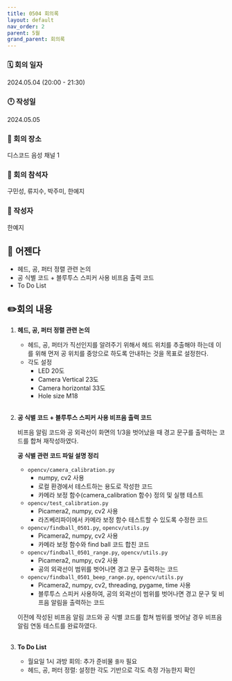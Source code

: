 ```yaml
---
title: 0504 회의록
layout: default
nav_order: 2
parent: 5월
grand_parent: 회의록
---
```


### 🗓️ 회의 일자

2024.05.04
(20:00 - 21:30)

### 🕛 작성일

2024.05.05

### 🚩 회의 장소

디스코드 음성 채널 1

### 🤝 회의 참석자

구민성, 류지수, 박주미, 한예지

### 🙎 작성자

한예지

## 📣 어젠다

- 헤드, 공, 퍼터 정렬 관련 논의
- 공 식별 코드 + 블루투스 스피커 사용 비프음 출력 코드
- To Do List

## ✏️회의 내용

1. **헤드, 공, 퍼터 정렬 관련 논의**

    - 헤드, 공, 퍼터가 직선인지를 알려주기 위해서 헤드 위치를 추출해야 하는데 이를 위해 먼저 공 위치를 중앙으로 하도록 안내하는 것을 목표로 설정한다.
    - 각도 설정
        - LED 20도
        - Camera Vertical 23도
        - Camera horizontal 33도
        - Hole size M18
    <br/><br/>

2. **공 식별 코드 + 블루투스 스피커 사용 비프음 출력 코드**

    비프음 알림 코드와 공 외곽선이 화면의 1/3을 벗어났을 때 경고 문구를 출력하는 코드를 합쳐 재작성하였다. 

    **공 식별 관련 코드 파일 설명 정리**
    - `opencv/camera_calibration.py`
        - numpy, cv2 사용
        - 로컬 환경에서 테스트하는 용도로 작성한 코드
        - 카메라 보정 함수(camera_calibration 함수) 정의 및 실행 테스트
    - `opencv/test_calibration.py`
        - Picamera2, numpy, cv2 사용
        - 라즈베리파이에서 카메라 보정 함수 테스트할 수 있도록 수정한 코드
    - `opencv/findball_0501.py`, `opencv/utils.py`
        - Picamera2, numpy, cv2 사용
        - 카메라 보정 함수와 find ball 코드 합친 코드
    - `opencv/findball_0501_range.py`, `opencv/utils.py`
        - Picamera2, numpy, cv2 사용
        - 공의 외곽선이 범위를 벗어나면 경고 문구 출력하는 코드
    - `opencv/findball_0501_beep_range.py`, `opencv/utils.py`
        - Picamera2, numpy, cv2, threading, pygame, time 사용
        - 블루투스 스피커 사용하여, 공의 외곽선이 범위를 벗어나면 경고 문구 및 비프음 알림을 출력하는 코드

   이전에 작성된 비프음 알림 코드와 공 식별 코드를 합쳐 범위를 벗어날 경우 비프음 알림 연동 테스트를 완료하였다.
    <br/><br/>

3. **To Do List**

   - 월요일 1시 과방 회의: 추가 준비물 `줄자` 필요
   - 헤드, 공, 퍼터 정렬: 설정한 각도 기반으로 각도 측정 가능한지 확인
   <br/><br/>